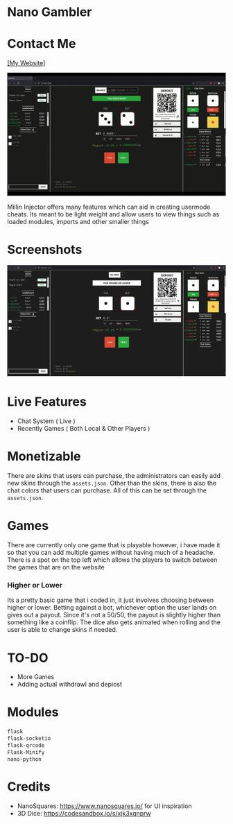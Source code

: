 # Nano Gambler

# Contact Me
[[My Website]](https://mitsuzi.xyz/)

![main_gig](https://github.com/ContionMig/Nano-Gamble/blob/main/screens/2021-12-04%2010-02-17.gif)

Millin Injector offers many features which can aid in creating usermode cheats. Its meant to be light weight and allow users to view things  such as loaded modules, imports and other smaller things

# Screenshots
![main](https://github.com/ContionMig/Nano-Gamble/blob/main/screens/main.png)

# Live Features
- Chat System ( Live )
- Recently Games ( Both Local & Other Players )

# Monetizable
There are skins that users can purchase, the administrators can easily add new skins through the `assets.json`. Other than the skins, there is also the chat colors that users can purchase. All of this can be set through the `assets.json`. 

# Games
There are currently only one game that is playable however, i have made it so that you can add multiple games without having much of a headache. There is a spot on the top left which allows the players to switch between the games that are on the website

### Higher or Lower
Its a pretty basic game that i coded in, it just involves choosing between higher or lower. Betting against a bot, whichever option the user lands on gives out a payout. Since it's not a 50/50, the payout is slightly higher than something like a coinflip. The dice also gets animated when rolling and the user is able to change skins if needed.

# TO-DO
- More Games
- Adding actual withdrawl and depiost

# Modules
```
flask
flask-socketio
flask-qrcode
Flask-Minify
nano-python
```

# Credits
- NanoSquares: https://www.nanosquares.io/ for UI inspiration
- 3D Dice: https://codesandbox.io/s/xjk3xqnprw
